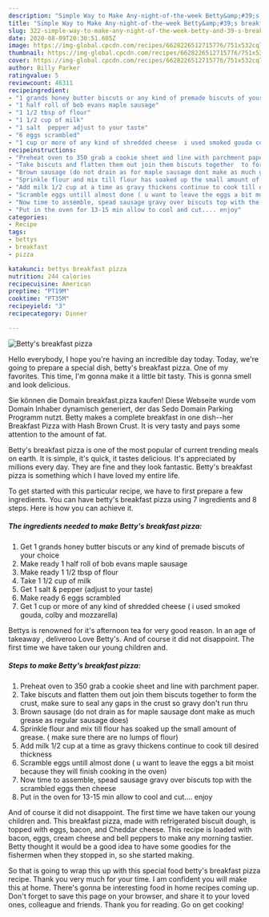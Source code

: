 ```yaml
---
description: "Simple Way to Make Any-night-of-the-week Betty&amp;#39;s breakfast pizza"
title: "Simple Way to Make Any-night-of-the-week Betty&amp;#39;s breakfast pizza"
slug: 322-simple-way-to-make-any-night-of-the-week-betty-and-39-s-breakfast-pizza
date: 2020-08-09T20:30:51.605Z
image: https://img-global.cpcdn.com/recipes/6628226512715776/751x532cq70/bettys-breakfast-pizza-recipe-main-photo.jpg
thumbnail: https://img-global.cpcdn.com/recipes/6628226512715776/751x532cq70/bettys-breakfast-pizza-recipe-main-photo.jpg
cover: https://img-global.cpcdn.com/recipes/6628226512715776/751x532cq70/bettys-breakfast-pizza-recipe-main-photo.jpg
author: Billy Parker
ratingvalue: 5
reviewcount: 46311
recipeingredient:
- "1 grands honey butter biscuts or any kind of premade biscuts of your choice"
- "1 half roll of bob evans maple sausage"
- "1 1/2 tbsp of flour"
- "1 1/2 cup of milk"
- "1 salt  pepper adjust to your taste"
- "6 eggs scrambled"
- "1 cup or more of any kind of shredded cheese  i used smoked gouda colby and mozzarella"
recipeinstructions:
- "Preheat oven to 350 grab a cookie sheet and line with parchment paper."
- "Take biscuts and flatten them out join them biscuts together  to form the crust, make sure to seal any gaps in the crust so gravy don&#39;t run thru"
- "Brown sausage (do not drain as for maple sausage dont make as much grease as regular sausage does)"
- "Sprinkle flour and mix till flour has soaked up the small amount of grease. ( make sure there are no lumps of flour)"
- "Add milk 1/2 cup at a time as gravy thickens continue to cook till desired thickness"
- "Scramble eggs untill almost done ( u want to leave the eggs a bit moist because they will finish cooking in the oven)"
- "Now time to assemble, spead sausage gravy over biscuts top with the scrambled eggs then cheese"
- "Put in the oven for 13-15 min allow to cool and cut.... enjoy"
categories:
- Recipe
tags:
- bettys
- breakfast
- pizza

katakunci: bettys breakfast pizza 
nutrition: 244 calories
recipecuisine: American
preptime: "PT19M"
cooktime: "PT35M"
recipeyield: "3"
recipecategory: Dinner

---
```



![Betty&#39;s breakfast pizza](https://img-global.cpcdn.com/recipes/6628226512715776/751x532cq70/bettys-breakfast-pizza-recipe-main-photo.jpg)

Hello everybody, I hope you're having an incredible day today. Today, we're going to prepare a special dish, betty&#39;s breakfast pizza. One of my favorites. This time, I'm gonna make it a little bit tasty. This is gonna smell and look delicious.

Sie können die Domain breakfast.pizza kaufen! Diese Webseite wurde vom Domain Inhaber dynamisch generiert, der das Sedo Domain Parking Programm nutzt. Betty makes a complete breakfast in one dish--her Breakfast Pizza with Hash Brown Crust. It is very tasty and pays some attention to the amount of fat.

Betty&#39;s breakfast pizza is one of the most popular of current trending meals on earth. It is simple, it's quick, it tastes delicious. It's appreciated by millions every day. They are fine and they look fantastic. Betty&#39;s breakfast pizza is something which I have loved my entire life.


To get started with this particular recipe, we have to first prepare a few ingredients. You can have betty&#39;s breakfast pizza using 7 ingredients and 8 steps. Here is how you can achieve it.

<!--inarticleads1-->

##### The ingredients needed to make Betty&#39;s breakfast pizza:

1. Get 1 grands honey butter biscuts or any kind of premade biscuts of your choice
1. Make ready 1 half roll of bob evans maple sausage
1. Make ready 1 1/2 tbsp of flour
1. Take 1 1/2 cup of milk
1. Get 1 salt &amp; pepper (adjust to your taste)
1. Make ready 6 eggs scrambled
1. Get 1 cup or more of any kind of shredded cheese ( i used smoked gouda, colby and mozzarella)


Bettys is renowned for it&#39;s afternoon tea for very good reason. In an age of takeaway , deliveroo Love Betty&#39;s. And of course it did not disappoint. The first time we have taken our young children and. 

<!--inarticleads2-->

##### Steps to make Betty&#39;s breakfast pizza:

1. Preheat oven to 350 grab a cookie sheet and line with parchment paper.
1. Take biscuts and flatten them out join them biscuts together  to form the crust, make sure to seal any gaps in the crust so gravy don&#39;t run thru
1. Brown sausage (do not drain as for maple sausage dont make as much grease as regular sausage does)
1. Sprinkle flour and mix till flour has soaked up the small amount of grease. ( make sure there are no lumps of flour)
1. Add milk 1/2 cup at a time as gravy thickens continue to cook till desired thickness
1. Scramble eggs untill almost done ( u want to leave the eggs a bit moist because they will finish cooking in the oven)
1. Now time to assemble, spead sausage gravy over biscuts top with the scrambled eggs then cheese
1. Put in the oven for 13-15 min allow to cool and cut.... enjoy


And of course it did not disappoint. The first time we have taken our young children and. This breakfast pizza, made with refrigerated biscuit dough, is topped with eggs, bacon, and Cheddar cheese. This recipe is loaded with bacon, eggs, cream cheese and bell peppers to make any morning tastier. Betty thought it would be a good idea to have some goodies for the fishermen when they stopped in, so she started making. 

So that is going to wrap this up with this special food betty&#39;s breakfast pizza recipe. Thank you very much for your time. I am confident you will make this at home. There's gonna be interesting food in home recipes coming up. Don't forget to save this page on your browser, and share it to your loved ones, colleague and friends. Thank you for reading. Go on get cooking!
